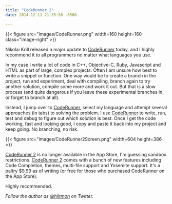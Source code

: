 ```yaml
---
title: "CodeRunner 2"
date: 2014-12-11 21:35:50 -0500

---
```


{{< figure src="images/CodeRunner.png" width=160 height=160 class="image-right" >}}

Nikolai Krill released a major update to [CodeRunner](https://coderunnerapp.com) today, and I highly recommend it to all programmers no matter what languages you use.

In my case I write a lot of code in C++, Objective-C, Ruby, Javascript and HTML as part of large, complex projects. Often I am unsure how best to write a snippet or function. One way would be to create a branch in the project, run and experiment, deal with compiling, branch again to try another solution, compile some more and work it out. But that is a slow process (and quite dangerous if you leave these experimental branches in, or forget to branch at all).

Instead, I jump over to [CodeRunner](https://coderunnerapp.com), select my language and attempt several approaches (in tabs) to solving the problem. I use [CodeRunner](https://coderunnerapp.com) to write, run, test and debug to figure out which solution is best. Once I get the code working, fast and looking good, I copy and paste it back into my project and keep going. No branching, no risk.

{{< figure src="images/CodeRunner2Screen.png" width=604 height=386 >}}

[CodeRunner 2](https://coderunnerapp.com) is no longer available in the App Store, I'm guessing sandbox restrictions. [CodeRunner 2](https://coderunnerapp.com) comes with a bunch of new features including Code Completion, themes, multi-file support and Yosemite support. It's a paltry $9.99 as of writing (or free for those who purchased CodeRunner on the App Store).

Highly recommended. 

*Follow the author as [@hiltmon](https://twitter.com/hiltmon) on Twitter.*
